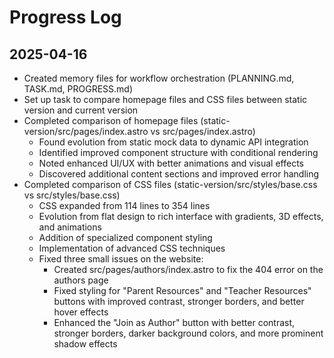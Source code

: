 # Progress Log

## 2025-04-16
- Created memory files for workflow orchestration (PLANNING.md, TASK.md, PROGRESS.md)
- Set up task to compare homepage files and CSS files between static version and current version
- Completed comparison of homepage files (static-version/src/pages/index.astro vs src/pages/index.astro)
  - Found evolution from static mock data to dynamic API integration
  - Identified improved component structure with conditional rendering
  - Noted enhanced UI/UX with better animations and visual effects
  - Discovered additional content sections and improved error handling
- Completed comparison of CSS files (static-version/src/styles/base.css vs src/styles/base.css)
  - CSS expanded from 114 lines to 354 lines
  - Evolution from flat design to rich interface with gradients, 3D effects, and animations
  - Addition of specialized component styling
  - Implementation of advanced CSS techniques
  - Fixed three small issues on the website:
    - Created src/pages/authors/index.astro to fix the 404 error on the authors page
    - Fixed styling for "Parent Resources" and "Teacher Resources" buttons with improved contrast, stronger borders, and better hover effects
    - Enhanced the "Join as Author" button with better contrast, stronger borders, darker background colors, and more prominent shadow effects